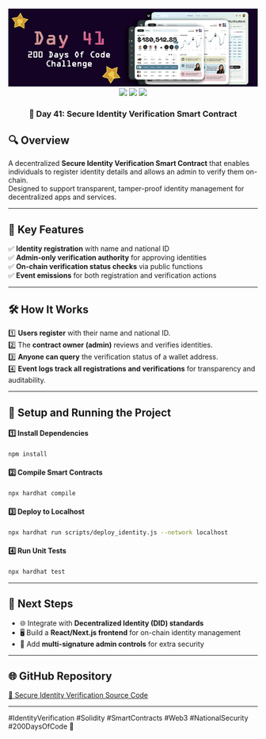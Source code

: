 <div align="center">
  <br />
  <img src="https://github.com/iamjohncaleb/200-Days-Of-Code-Challenge/blob/main/Thumbnails/the%20Day%2041.jpg" alt="Project Banner">

  <div>
    <img src="https://img.shields.io/badge/solidity-0.8.20-blue.svg" />
    <img src="https://img.shields.io/badge/hardhat-2.20.0-yellow.svg" />
    <img src="https://img.shields.io/badge/ethers.js-6.8.1-green.svg" />
  </div>

  <h3 align="center">📅 Day 41: Secure Identity Verification Smart Contract</h3>
</div>

## 🔍 **Overview**

A decentralized **Secure Identity Verification Smart Contract** that enables individuals to register identity details and allows an admin to verify them on-chain.  
Designed to support transparent, tamper-proof identity management for decentralized apps and services.

---

## 📜 **Key Features**
✅ **Identity registration** with name and national ID  
✅ **Admin-only verification authority** for approving identities  
✅ **On-chain verification status checks** via public functions  
✅ **Event emissions** for both registration and verification actions  

---

## 🛠️ **How It Works**

1️⃣ **Users register** with their name and national ID.  
2️⃣ The **contract owner (admin)** reviews and verifies identities.  
3️⃣ **Anyone can query** the verification status of a wallet address.  
4️⃣ **Event logs track all registrations and verifications** for transparency and auditability.

---

## 🚀 **Setup and Running the Project**

#### **1️⃣ Install Dependencies**
```bash
npm install
```

#### **2️⃣ Compile Smart Contracts**
```bash
npx hardhat compile
```

#### **3️⃣ Deploy to Localhost**
```bash
npx hardhat run scripts/deploy_identity.js --network localhost
```

#### **4️⃣ Run Unit Tests**
```bash
npx hardhat test
```

---

## 📌 **Next Steps**
- 🌐 Integrate with **Decentralized Identity (DID) standards**
- 🖥️ Build a **React/Next.js frontend** for on-chain identity management
- 🔐 Add **multi-signature admin controls** for extra security

---

## 🌐 **GitHub Repository**
[🔗 Secure Identity Verification Source Code](https://github.com/your-repository-link)

---

#IdentityVerification #Solidity #SmartContracts #Web3 #NationalSecurity #200DaysOfCode 🚀
